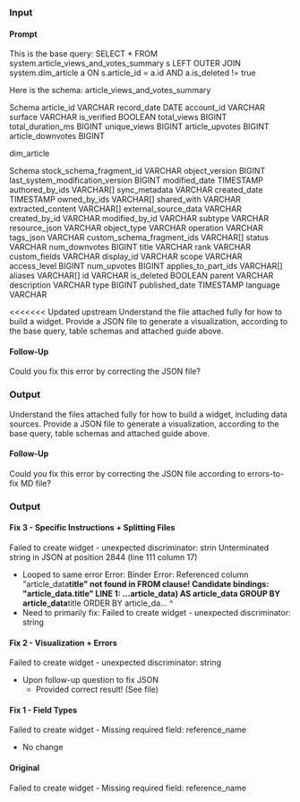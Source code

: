 ### Input

#### Prompt

This is the base query:
SELECT \* FROM system.article_views_and_votes_summary s LEFT OUTER JOIN system.dim_article a ON s.article_id = a.id AND a.is_deleted != true

Here is the schema:
article_views_and_votes_summary

Schema
article_id
VARCHAR
record_date
DATE
account_id
VARCHAR
surface
VARCHAR
is_verified
BOOLEAN
total_views
BIGINT
total_duration_ms
BIGINT
unique_views
BIGINT
article_upvotes
BIGINT
article_downvotes
BIGINT

dim_article

Schema
stock_schema_fragment_id
VARCHAR
object_version
BIGINT
last_system_modification_version
BIGINT
modified_date
TIMESTAMP
authored_by_ids
VARCHAR[]
sync_metadata
VARCHAR
created_date
TIMESTAMP
owned_by_ids
VARCHAR[]
shared_with
VARCHAR
extracted_content
VARCHAR[]
external_source_data
VARCHAR
created_by_id
VARCHAR
modified_by_id
VARCHAR
subtype
VARCHAR
resource_json
VARCHAR
object_type
VARCHAR
operation
VARCHAR
tags_json
VARCHAR
custom_schema_fragment_ids
VARCHAR[]
status
VARCHAR
num_downvotes
BIGINT
title
VARCHAR
rank
VARCHAR
custom_fields
VARCHAR
display_id
VARCHAR
scope
VARCHAR
access_level
BIGINT
num_upvotes
BIGINT
applies_to_part_ids
VARCHAR[]
aliases
VARCHAR[]
id
VARCHAR
is_deleted
BOOLEAN
parent
VARCHAR
description
VARCHAR
type
BIGINT
published_date
TIMESTAMP
language
VARCHAR

<<<<<<< Updated upstream
Understand the file attached fully for how to build a widget. Provide a JSON file to generate a visualization, according to the base query, table schemas and attached guide above.

#### Follow-Up

<error message from widget-preview>
Could you fix this error by correcting the JSON file?

### Output

Understand the files attached fully for how to build a widget, including data sources. Provide a JSON file to generate a visualization, according to the base query, table schemas and attached guide above.

#### Follow-Up

<error message from widget-preview>
Could you fix this error by correcting the JSON file according to errors-to-fix MD file?

### Output

#### Fix 3 - Specific Instructions + Splitting Files

Failed to create widget - unexpected discriminator: strin
Unterminated string in JSON at position 2844 (line 111 column 17)

- Looped to same error
  Error: Binder Error: Referenced column "article_data**title" not found in FROM clause! Candidate bindings: "article_data.title" LINE 1: ...article_data) AS article_data GROUP BY article_data**title ORDER BY article_da... ^
- Need to primarily fix: Failed to create widget - unexpected discriminator: string

#### Fix 2 - Visualization + Errors

Failed to create widget - unexpected discriminator: string

- Upon follow-up question to fix JSON
  - Provided correct result! (See file)

#### Fix 1 - Field Types

Failed to create widget - Missing required field: reference_name

- No change

#### Original

Failed to create widget - Missing required field: reference_name
